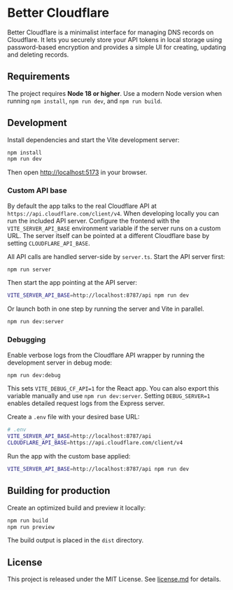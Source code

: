 # Better Cloudflare

Better Cloudflare is a minimalist interface for managing DNS records on Cloudflare. It lets you securely store your API tokens in local storage using password-based encryption and provides a simple UI for creating, updating and deleting records.

## Requirements

The project requires **Node 18 or higher**. Use a modern Node version when running
`npm install`, `npm run dev`, and `npm run build`.


## Development

Install dependencies and start the Vite development server:

```bash
npm install
npm run dev
```

Then open <http://localhost:5173> in your browser.

### Custom API base

By default the app talks to the real Cloudflare API at
`https://api.cloudflare.com/client/v4`. When developing locally you can run the
included API server. Configure the frontend with the `VITE_SERVER_API_BASE`
environment variable if the server runs on a custom URL. The server itself can
be pointed at a different Cloudflare base by setting `CLOUDFLARE_API_BASE`.

All API calls are handled server-side by `server.ts`. Start the API server
first:


```bash
npm run server
```

Then start the app pointing at the API server:

```bash
VITE_SERVER_API_BASE=http://localhost:8787/api npm run dev
```

Or launch both in one step by running the server and Vite in parallel.

```bash
npm run dev:server
```

### Debugging

Enable verbose logs from the Cloudflare API wrapper by running the development server in debug mode:

```bash
npm run dev:debug
```

This sets `VITE_DEBUG_CF_API=1` for the React app. You can also export this variable manually and use `npm run dev:server`.
Setting `DEBUG_SERVER=1` enables detailed request logs from the Express server.

Create a `.env` file with your desired base URL:

```bash
# .env
VITE_SERVER_API_BASE=http://localhost:8787/api
CLOUDFLARE_API_BASE=https://api.cloudflare.com/client/v4
```

Run the app with the custom base applied:

```bash
VITE_SERVER_API_BASE=http://localhost:8787/api npm run dev
```

## Building for production

Create an optimized build and preview it locally:

```bash
npm run build
npm run preview
```

The build output is placed in the `dist` directory.

## License

This project is released under the MIT License. See [license.md](license.md) for details.
